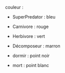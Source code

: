 couleur :
- SuperPredator : bleu
- Carnivore : rouge
- Herbivore : vert
- Décomposeur : marron


- dormir : point noir
- mort : point blanc